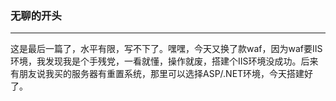 ### 无聊的开头
- - -
这是最后一篇了，水平有限，写不下了。嘿嘿，今天又换了款waf，因为waf要IIS环境，我发现我是个手残党，一看就懂，操作就废，搭建个IIS环境没成功。后来有朋友说我买的服务器有重置系统，那里可以选择ASP/.NET环境，今天搭建好了。
